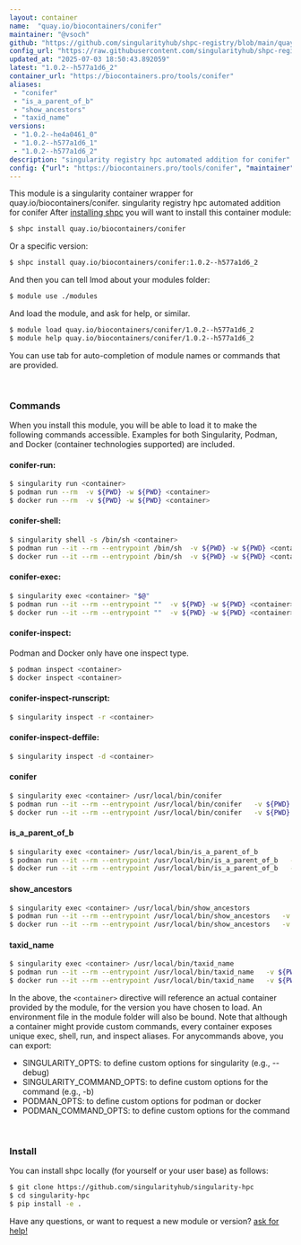 ```yaml
---
layout: container
name:  "quay.io/biocontainers/conifer"
maintainer: "@vsoch"
github: "https://github.com/singularityhub/shpc-registry/blob/main/quay.io/biocontainers/conifer/container.yaml"
config_url: "https://raw.githubusercontent.com/singularityhub/shpc-registry/main/quay.io/biocontainers/conifer/container.yaml"
updated_at: "2025-07-03 18:50:43.892059"
latest: "1.0.2--h577a1d6_2"
container_url: "https://biocontainers.pro/tools/conifer"
aliases:
 - "conifer"
 - "is_a_parent_of_b"
 - "show_ancestors"
 - "taxid_name"
versions:
 - "1.0.2--he4a0461_0"
 - "1.0.2--h577a1d6_1"
 - "1.0.2--h577a1d6_2"
description: "singularity registry hpc automated addition for conifer"
config: {"url": "https://biocontainers.pro/tools/conifer", "maintainer": "@vsoch", "description": "singularity registry hpc automated addition for conifer", "latest": {"1.0.2--h577a1d6_2": "sha256:77c7987e88a4a6cdd5bf162ce147a88b0b44acafaac2c87f920197b5d1c53526"}, "tags": {"1.0.2--he4a0461_0": "sha256:579bb7052d2535e466c2cd20263da086409f44a78d4858339e06f77d615ca227", "1.0.2--h577a1d6_1": "sha256:f03434f9cd3e2b886e58aa7d9823d642a352609e592b953221627a879cd765a2", "1.0.2--h577a1d6_2": "sha256:77c7987e88a4a6cdd5bf162ce147a88b0b44acafaac2c87f920197b5d1c53526"}, "docker": "quay.io/biocontainers/conifer", "aliases": {"conifer": "/usr/local/bin/conifer", "is_a_parent_of_b": "/usr/local/bin/is_a_parent_of_b", "show_ancestors": "/usr/local/bin/show_ancestors", "taxid_name": "/usr/local/bin/taxid_name"}}
---
```


This module is a singularity container wrapper for quay.io/biocontainers/conifer.
singularity registry hpc automated addition for conifer
After [installing shpc](#install) you will want to install this container module:


```bash
$ shpc install quay.io/biocontainers/conifer
```

Or a specific version:

```bash
$ shpc install quay.io/biocontainers/conifer:1.0.2--h577a1d6_2
```

And then you can tell lmod about your modules folder:

```bash
$ module use ./modules
```

And load the module, and ask for help, or similar.

```bash
$ module load quay.io/biocontainers/conifer/1.0.2--h577a1d6_2
$ module help quay.io/biocontainers/conifer/1.0.2--h577a1d6_2
```

You can use tab for auto-completion of module names or commands that are provided.

<br>

### Commands

When you install this module, you will be able to load it to make the following commands accessible.
Examples for both Singularity, Podman, and Docker (container technologies supported) are included.

#### conifer-run:

```bash
$ singularity run <container>
$ podman run --rm  -v ${PWD} -w ${PWD} <container>
$ docker run --rm  -v ${PWD} -w ${PWD} <container>
```

#### conifer-shell:

```bash
$ singularity shell -s /bin/sh <container>
$ podman run --it --rm --entrypoint /bin/sh  -v ${PWD} -w ${PWD} <container>
$ docker run --it --rm --entrypoint /bin/sh  -v ${PWD} -w ${PWD} <container>
```

#### conifer-exec:

```bash
$ singularity exec <container> "$@"
$ podman run --it --rm --entrypoint ""  -v ${PWD} -w ${PWD} <container> "$@"
$ docker run --it --rm --entrypoint ""  -v ${PWD} -w ${PWD} <container> "$@"
```

#### conifer-inspect:

Podman and Docker only have one inspect type.

```bash
$ podman inspect <container>
$ docker inspect <container>
```

#### conifer-inspect-runscript:

```bash
$ singularity inspect -r <container>
```

#### conifer-inspect-deffile:

```bash
$ singularity inspect -d <container>
```


#### conifer

```bash
$ singularity exec <container> /usr/local/bin/conifer
$ podman run --it --rm --entrypoint /usr/local/bin/conifer   -v ${PWD} -w ${PWD} <container> -c " $@"
$ docker run --it --rm --entrypoint /usr/local/bin/conifer   -v ${PWD} -w ${PWD} <container> -c " $@"
```


#### is_a_parent_of_b

```bash
$ singularity exec <container> /usr/local/bin/is_a_parent_of_b
$ podman run --it --rm --entrypoint /usr/local/bin/is_a_parent_of_b   -v ${PWD} -w ${PWD} <container> -c " $@"
$ docker run --it --rm --entrypoint /usr/local/bin/is_a_parent_of_b   -v ${PWD} -w ${PWD} <container> -c " $@"
```


#### show_ancestors

```bash
$ singularity exec <container> /usr/local/bin/show_ancestors
$ podman run --it --rm --entrypoint /usr/local/bin/show_ancestors   -v ${PWD} -w ${PWD} <container> -c " $@"
$ docker run --it --rm --entrypoint /usr/local/bin/show_ancestors   -v ${PWD} -w ${PWD} <container> -c " $@"
```


#### taxid_name

```bash
$ singularity exec <container> /usr/local/bin/taxid_name
$ podman run --it --rm --entrypoint /usr/local/bin/taxid_name   -v ${PWD} -w ${PWD} <container> -c " $@"
$ docker run --it --rm --entrypoint /usr/local/bin/taxid_name   -v ${PWD} -w ${PWD} <container> -c " $@"
```



In the above, the `<container>` directive will reference an actual container provided
by the module, for the version you have chosen to load. An environment file in the
module folder will also be bound. Note that although a container
might provide custom commands, every container exposes unique exec, shell, run, and
inspect aliases. For anycommands above, you can export:

 - SINGULARITY_OPTS: to define custom options for singularity (e.g., --debug)
 - SINGULARITY_COMMAND_OPTS: to define custom options for the command (e.g., -b)
 - PODMAN_OPTS: to define custom options for podman or docker
 - PODMAN_COMMAND_OPTS: to define custom options for the command

<br>

### Install

You can install shpc locally (for yourself or your user base) as follows:

```bash
$ git clone https://github.com/singularityhub/singularity-hpc
$ cd singularity-hpc
$ pip install -e .
```

Have any questions, or want to request a new module or version? [ask for help!](https://github.com/singularityhub/singularity-hpc/issues)